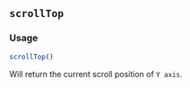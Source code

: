 ## `scrollTop`

### Usage

```javascript
scrollTop()
```

Will return the current scroll position of `Y axis`.
